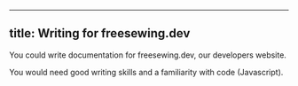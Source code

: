 ***

## title: Writing for freesewing.dev

You could write documentation for freesewing.dev, our developers website.

You would need good writing skills and a familiarity with code (Javascript).
